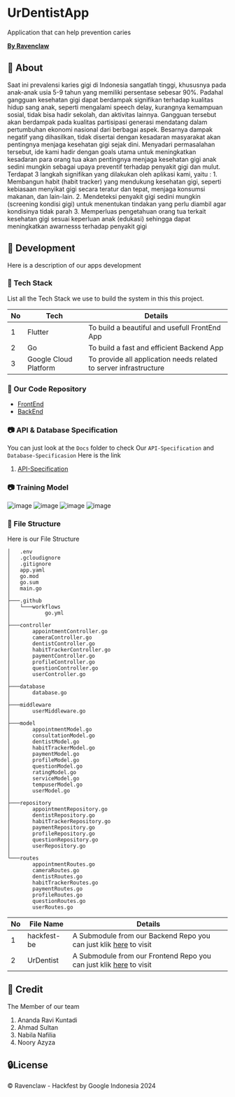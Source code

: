 # UrDentistApp

Application that can help prevention caries

<u>**By Ravenclaw**</u>

## 🔰 About

Saat ini prevalensi karies gigi di Indonesia sangatlah tinggi, khususnya pada anak-anak usia 5-9 tahun yang memiliki persentase sebesar 90%. Padahal gangguan kesehatan gigi dapat berdampak signifikan terhadap kualitas hidup sang anak, seperti mengalami speech delay, kurangnya kemampuan sosial, tidak bisa hadir sekolah, dan aktivitas lainnya. Gangguan tersebut akan berdampak pada kualitas partisipasi generasi mendatang dalam pertumbuhan ekonomi nasional dari berbagai aspek. Besarnya dampak negatif yang dihasilkan, tidak disertai dengan kesadaran masyarakat akan pentingnya menjaga kesehatan gigi sejak dini. Menyadari permasalahan tersebut, ide kami hadir dengan goals utama untuk meningkatkan kesadaran para orang tua akan pentingnya menjaga kesehatan gigi anak sedini mungkin sebagai upaya preventif terhadap penyakit gigi dan mulut. Terdapat 3 langkah signifikan yang dilakukan oleh aplikasi kami, yaitu : 1. Membangun habit (habit tracker) yang mendukung kesehatan gigi, seperti kebiasaan menyikat gigi secara teratur dan tepat, menjaga konsumsi makanan, dan lain-lain. 2. Mendeteksi penyakit gigi sedini mungkin (screening kondisi gigi) untuk menentukan tindakan yang perlu diambil agar kondisinya tidak parah 3. Memperluas pengetahuan orang tua terkait kesehatan gigi sesuai keperluan anak (edukasi) sehingga dapat meningkatkan awarnesss terhadap penyakit gigi

## 🔧 Development

Here is a description of our apps development

### 📓 Tech Stack

List all the Tech Stack we use to build the system in this this project.

| No  | Tech                  | Details                                                           |
| --- | --------------------- | ----------------------------------------------------------------- |
| 1   | Flutter               | To build a beautiful and usefull FrontEnd App                     |
| 2   | Go                    | To build a fast and efficient Backend App                         |
| 3   | Google Cloud Platform | To provide all application needs related to server infrastructure |

### 🔩 Our Code Repository

- [FrontEnd](https://github.com/AhmadSultanMA/UrDentist)
- [BackEnd](https://github.com/ARKNravi/hackfest-be)

### 📷 API & Database Specification

You can just look at the `Docs` folder to check Our `API-Specification` and `Database-Specificasion`
Here is the link

1. [API-Specification](https://github.com/ARKNravi/hackfest-be/blob/main/api_urdentist.md)

### 📷 Training Model 

![image](https://github.com/ARKNravi/hackfest-be/assets/90196737/fdc5f124-bbe6-4e3a-841a-4264a01301c4)
![image](https://github.com/ARKNravi/hackfest-be/assets/90196737/07996734-a3b9-4f27-ba2c-b797b72b54cf)
![image](https://github.com/ARKNravi/hackfest-be/assets/90196737/30b6ed9a-e54f-4a7c-a3c9-27fb5563290f)
![image](https://github.com/ARKNravi/hackfest-be/assets/90196737/e1646d1b-72cf-4dee-89f6-fae9aae1a445)


### 📁 File Structure

Here is our File Structure

```
│   .env
│   .gcloudignore
│   .gitignore
│   app.yaml
│   go.mod
│   go.sum
│   main.go
│
├───.github
│   └───workflows
│           go.yml
│
├───controller
│       appointmentController.go
│       cameraController.go
│       dentistController.go
│       habitTrackerController.go
│       paymentController.go
│       profileController.go
│       questionController.go
│       userController.go
│
├───database
│       database.go
│
├───middleware
│       userMiddleware.go
│
├───model
│       appointmentModel.go
│       consultationModel.go
│       dentistModel.go
│       habitTrackerModel.go
│       paymentModel.go
│       profileModel.go
│       questionModel.go
│       ratingModel.go
│       serviceModel.go
│       tempuserModel.go
│       userModel.go
│
├───repository
│       appointmentRepository.go
│       dentistRepository.go
│       habitTrackerRepository.go
│       paymentRepository.go
│       profileRepository.go
│       questionRepository.go
│       userRepository.go
│
└───routes
        appointmentRoutes.go
        cameraRoutes.go
        dentistRoutes.go
        habitTrackerRoutes.go
        paymentRoutes.go
        profileRoutes.go
        questionRoutes.go
        userRoutes.go

```

| No  | File Name            | Details                                                                                                                  |
| --- | -------------------- | ------------------------------------------------------------------------------------------------------------------------ |
| 1   | hackfest-be          | A Submodule from our Backend Repo you can just klik [here](https://github.com/ARKNravi/hackfest-be) to visit   |
| 2   | UrDentist            | A Submodule from our Frontend Repo you can just klik [here](https://github.com/AhmadSultanMA/UrDentist) to visit |

## 🌟 Credit

The Member of our team

1. Ananda Ravi Kuntadi
2. Ahmad Sultan 
3. Nabila Nafilia 
4. Noory Azyza

## 🔒License

© Ravenclaw - Hackfest by Google Indonesia 2024
